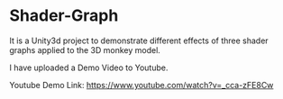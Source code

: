# Shader-Graph
 
It is a Unity3d project to demonstrate different effects of three shader graphs applied to the 3D monkey model.

I have uploaded a Demo Video to Youtube.

Youtube Demo Link: https://www.youtube.com/watch?v=_cca-zFE8Cw
